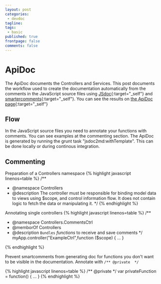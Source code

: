 ```yaml
---
layout: post
categories:
 - devdoc
tagline:
tags:
 - basic
published: true
frontpage: false
comments: false
---
```

# ApiDoc

The ApiDoc documents the Controllers and Services. This post documents the workflow used to create the documentation automatically from the comments in the JavaScript source files using [JSdoc](http://usejsdoc.org/){:target="_self"} and [smartercomments](http://smartcomments.github.io/){:target="_self"}. You can see the results on [the ApiDoc page](https://maltretieren.github.io/apidoc/2014/11/01/ApiDoc/){:target="_self"}

## Flow
In the JavaScript source files you need to annotate your functions with comments. You can see examples at the commenting section. The ApiDoc is generated by running the grunt task "jsdoc2md:withTemplate". This can be done locally or during continous integration.

## Commenting
Preparation of a Controllers namespace
{% highlight javascript linenos=table %}
/**
 * @namespace Controllers
 * @description  The controller must be responsible for binding model data to views using $scope, and control information flow. It does not contain logic to fetch the data or manipulating it.
 */
{% endhighlight %}

Annotating single controllers
{% highlight javascript linenos=table %}
/**
 * @namespace Controllers.CommentsCtrl
 * @memborOf Controllers
 * @description `Bundles` *functions* to receive and save comments
 */
 myApp.controller("ExampleCtrl",function ($scope) {
 ...
 }
 
{% endhighlight %}

Prevent smartcomments from generating doc for functions you don't want to be visible in the documentation. Annotate with `/** @private  */`

{% highlight javascript linenos=table %}
/** @private  */
var privateFunction = function() {
...
}
{% endhighlight %}